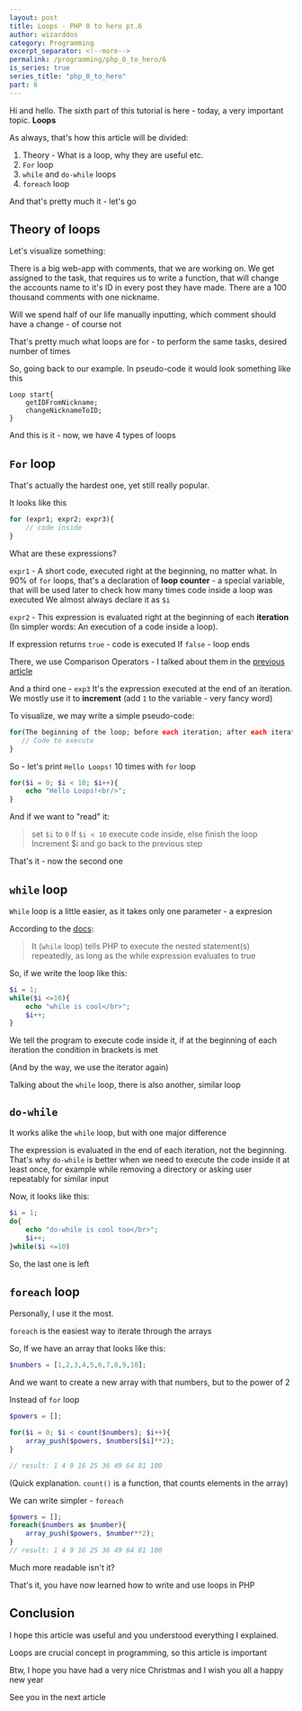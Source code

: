 ```yaml
---
layout: post
title: Loops - PHP 0 to hero pt.6
author: wizarddos
category: Programming
excerpt_separator: <!--more-->
permalink: /programming/php_0_to_hero/6
is_series: true
series_title: "php_0_to_hero"
part: 6
---
```



Hi and hello. The sixth part of this tutorial is here - today, a very important topic. **Loops**

<!--more-->
As always, that's how this article will be divided:

1. Theory - What is a loop, why they are useful etc.
2. `For` loop
3. `while` and `do-while` loops
4. `foreach` loop

And that's pretty much it - let's go


## Theory of loops

Let's visualize something:

There is a big web-app with comments, that we are working on. We get assigned to the task, that requires us to write a function, that will change the accounts name to it's ID in every post they have made. There are a 100 thousand comments with one nickname.

Will we spend half of our life manually inputting, which comment should have a change - of course not

That's pretty much what loops are for - to perform the same tasks, desired number of times

So, going back to our example. In pseudo-code it would look something like this
```
Loop start{
    getIDFromNickname;
    changeNicknameToID;
}
```

And this is it - now, we have 4 types of loops

## `For` loop

That's actually the hardest one, yet still really popular. 

It looks like this
```php
for (expr1; expr2; expr3){
    // code inside
}
```
What are these expressions? 

`expr1` - A short code, executed right at the beginning, no matter what. 
In 90% of `for` loops, that's a declaration of **loop counter** - a special variable, that will be used later to check how many times code inside a loop was executed
We almost always declare it as `$i`

`expr2` - This expression is evaluated right at the beginning of each **iteration** (In simpler words: An execution of a code inside a loop). 

If expression returns `true` - code is executed
If `false` - loop ends

There, we use Comparison Operators - I talked about them in the [previous article](https://dev.to/wizarddos/php-0-to-hero-pt-5-math-in-php-2l3o)

And a third one - `exp3`
It's the expression executed at the end of an iteration.
We mostly use it to **increment** (add `1` to the variable - very fancy word)

To visualize, we may write a simple pseudo-code:
```php
for(The beginning of the loop; before each iteration; after each iteration){
   // Code to execute
}
```

So - let's print `Hello Loops!` 10 times with `for` loop

```php
for($i = 0; $i < 10; $i++){
    echo "Hello Loops!<br/>";
}
```
And if we want to "read" it:
> set `$i` to `0`
> If `$i < 10` execute code inside, else finish the loop
> Increment $i and go back to the previous step

That's it - now the second one

## `while` loop

`While` loop is a little easier, as it takes only one parameter - a expresion

According to the [docs](https://www.php.net/manual/en/control-structures.while.php):
> It (`while` loop) tells PHP to execute the nested statement(s) repeatedly, as long as the while expression evaluates to true

So, if we write the loop like this:
```php
$i = 1;
while($i <=10){
    echo "while is cool</br>";
    $i++;
}
```
We tell the program to execute code inside it, if at the beginning of each iteration the condition in brackets is met

(And by the way, we use the iterator again)


Talking about the `while` loop, there is also another, similar loop

## `do-while` 

It works alike the `while` loop, but with one major difference

The expression is evaluated in the end of each iteration, not the beginning. That's why `do-while` is better when we need to execute the code inside it at least once, for example while removing a directory or asking user repeatably for similar input

Now, it looks like this:
```php
$i = 1;
do{
    echo "do-while is cool too</br>";
    $i++;
}while($i <=10)
``` 

So, the last one is left

## `foreach` loop

Personally, I use it the most. 

`foreach` is the easiest way to iterate through the arrays

So, If we have an array that looks like this:
```php
$numbers = [1,2,3,4,5,6,7,8,9,10];
```

And we want to create a new array with that numbers, but to the power of 2

Instead of `for` loop
```php
$powers = [];

for($i = 0; $i < count($numbers); $i++){ 
    array_push($powers, $numbers[$i]**2);
}

// result: 1 4 9 16 25 36 49 64 81 100 
```
(Quick explanation. `count()` is a function, that counts elements in the array)

We can write simpler - `foreach`

```php
$powers = [];
foreach($numbers as $number){
    array_push($powers, $number**2);
}
// result: 1 4 9 16 25 36 49 64 81 100 
```

Much more readable isn't it? 

That's it, you have now learned how to write and use loops in PHP

## Conclusion

I hope this article was useful and you understood everything I explained. 

Loops are crucial concept in programming, so this article is important

Btw, I hope you have had a very nice Christmas and I wish you all a happy new year

See you in the next article
